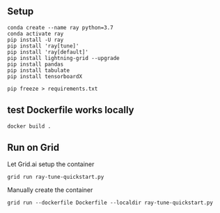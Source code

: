 
## Setup
```
conda create --name ray python=3.7
conda activate ray
pip install -U ray
pip install 'ray[tune]'
pip install 'ray[default]'
pip install lightning-grid --upgrade
pip install pandas
pip install tabulate
pip install tensorboardX

pip freeze > requirements.txt
```

## test Dockerfile works locally
```
docker build .
```

## Run on Grid

Let Grid.ai setup the container 
```
grid run ray-tune-quickstart.py
```

Manually create the container 
```
grid run --dockerfile Dockerfile --localdir ray-tune-quickstart.py
```